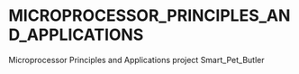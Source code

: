 # MICROPROCESSOR_PRINCIPLES_AND_APPLICATIONS
Microprocessor Principles and Applications project Smart_Pet_Butler
